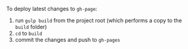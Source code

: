 To deploy latest changes to `gh-page`:

1. run `gulp build` from the project root (which performs a copy to the `build` folder)
2. `cd` to `build`
3. commit the changes and push to `gh-pages`
